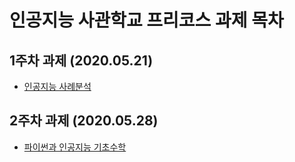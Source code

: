 # 인공지능 사관학교 프리코스 과제 목차

## 1주차 과제 (2020.05.21)
* [인공지능 사례분석]()

## 2주차 과제 (2020.05.28)
* [파이썬과 인공지능 기초수학](https://github.com/soda723/pooh/blob/master/2%EC%A3%BC%EC%B0%A8%EA%B3%BC%EC%A0%9C.ipynb)
